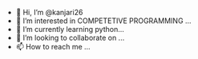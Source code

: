 - 👋 Hi, I’m @kanjari26
- 👀 I’m interested in COMPETETIVE PROGRAMMING ...
- 🌱 I’m currently learning python...
- 💞️ I’m looking to collaborate on ...
- 📫 How to reach me ...

<!---
kanjari26/kanjari26 is a ✨ special ✨ repository because its `README.md` (this file) appears on your GitHub profile.
You can click the Preview link to take a look at your changes.
--->
